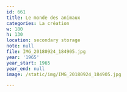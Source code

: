 ```yaml
---
id: 661
title: Le monde des animaux
categories: La création
w: 180
h: 130
location: secondary storage
note: null
file: IMG_20180924_184905.jpg
year: '1965'
year_start: 1965
year_end: null
image: /static/img/IMG_20180924_184905.jpg

---
```

